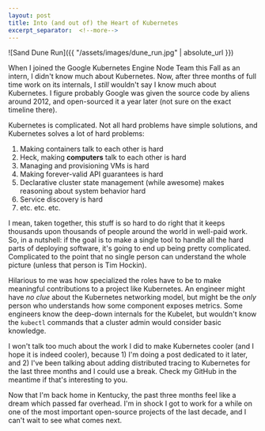 ```yaml
---
layout: post
title: Into (and out of) the Heart of Kubernetes
excerpt_separator:  <!--more-->
---
```


![Sand Dune Run]({{ "/assets/images/dune_run.jpg" | absolute_url }})

When I joined the Google Kubernetes Engine Node Team this Fall as an intern, I didn't know much about Kubernetes. Now, after three months of full time work on its internals, I *still* wouldn't say I know much about Kubernetes. I figure probably Google was given the source code by aliens around 2012, and open-sourced it a year later (not sure on the exact timeline there).

Kubernetes is complicated. Not all hard problems have simple solutions, and Kubernetes solves a lot of hard problems:

1) Making containers talk to each other is hard  
2) Heck, making **computers** talk to each other is hard  
3) Managing and provisioning VMs is hard  
4) Making forever-valid API guarantees is hard
5) Declarative cluster state management (while awesome) makes reasoning about system behavior hard  
6) Service discovery is hard  
7) etc. etc. etc.  

I mean, taken together, this stuff is so hard to do right that it keeps thousands upon thousands of people around the world in well-paid work. So, in a nutshell: if the goal is to make a single tool to handle all the hard parts of deploying software, it's going to end up being pretty complicated. Complicated to the point that no single person can understand the whole picture (unless that person is Tim Hockin).

Hilarious to me was how specialized the roles have to be to make meaningful contributions to a project like Kubernetes. An engineer might have *no clue* about the Kubernetes networking model, but might be the *only* person who understands how some component exposes metrics. Some engineers know the deep-down internals for the Kubelet, but wouldn't know the `kubectl` commands that a cluster admin would consider basic knowledge.

I won't talk too much about the work I did to make Kubernetes cooler (and I hope it is indeed cooler), because 1) I'm doing a post dedicated to it later, and 2) I've been talking about adding distributed tracing to Kubernetes for the last three months and I could use a break. Check my GitHub in the meantime if that's interesting to you.

Now that I'm back home in Kentucky, the past three months feel like a dream which passed far overhead. I'm in shock I got to work for a while on one of the most important open-source projects of the last decade, and I can't wait to see what comes next.